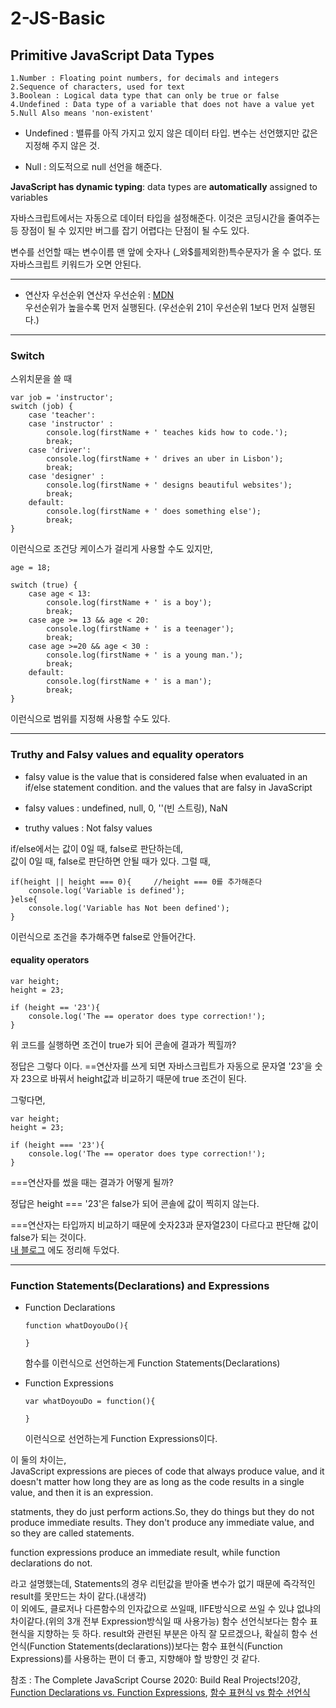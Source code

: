 2-JS-Basic
================

## Primitive JavaScript Data Types
    1.Number : Floating point numbers, for decimals and integers
    2.Sequence of characters, used for text
    3.Boolean : Logical data type that can only be true or false
    4.Undefined : Data type of a variable that does not have a value yet
    5.Null Also means 'non-existent'

* Undefined : 밸류를 아직 가지고 있지 않은 데이터 타입. 변수는 선언했지만 값은 지정해 주지 않은 것.

* Null : 의도적으로 null 선언을 해준다.

**JavaScript has dynamic typing**: data types are **automatically** assigned to variables


자바스크립트에서는 자동으로 데이터 타입을 설정해준다. 이것은 코딩시간을 줄여주는 등 장점이 될 수 있지만 버그를 잡기 어렵다는 단점이 될 수도 있다.



변수를 선언할 때는 변수이름 맨 앞에 숫자나 (_와$를제외한)특수문자가 올 수 없다.  또 자바스크립트 키워드가 오면 안된다. 

------------------------
* 연산자 우선순위
연산자 우선순위 : [MDN](https://developer.mozilla.org/ko/docs/Web/JavaScript/Reference/Operators/%EC%97%B0%EC%82%B0%EC%9E%90_%EC%9A%B0%EC%84%A0%EC%88%9C%EC%9C%84)   
우선순위가 높을수록 먼저 실행된다. (우선순위 21이 우선순위 1보다 먼저 실행된다.)

--------------------------------
### Switch
스위치문을 쓸 때 
```
var job = 'instructor';
switch (job) {
    case 'teacher':
    case 'instructor' : 
        console.log(firstName + ' teaches kids how to code.');
        break;
    case 'driver':
        console.log(firstName + ' drives an uber in Lisbon'); 
        break;
    case 'designer' : 
        console.log(firstName + ' designs beautiful websites');
        break;
    default:
        console.log(firstName + ' does something else');
        break;
}
```
이런식으로 조건당 케이스가 걸리게 사용할 수도 있지만, 
```
age = 18;

switch (true) {
    case age < 13:
        console.log(firstName + ' is a boy');
        break;
    case age >= 13 && age < 20:
        console.log(firstName + ' is a teenager');
        break;
    case age >=20 && age < 30 : 
        console.log(firstName + ' is a young man.');
        break;
    default:
        console.log(firstName + ' is a man');
        break;
}
```
이런식으로 범위를 지정해 사용할 수도 있다.

----------------------------------------
### Truthy and Falsy values and equality operators

* falsy value is the value that is considered false when evaluated in an if/else statement condition. and the values that are falsy in JavaScript

* falsy values : undefined, null, 0, ''(빈 스트링), NaN
* truthy values : Not falsy values

if/else에서는 값이 0일 때, false로 판단하는데,     
값이 0일 때, false로 판단하면 안될 때가 있다. 그럴 때,
```
if(height || height === 0){     //height === 0를 추가해준다
    console.log('Variable is defined');
}else{
    console.log('Variable has Not been defined');
}
```
이런식으로 조건을 추가해주면 false로 안들어간다.

#### equality operators
```
var height;
height = 23;

if (height == '23'){
    console.log('The == operator does type correction!'); 
}
```
위 코드를 실행하면 조건이 true가 되어 콘솔에 결과가 찍힐까?      

정답은 그렇다 이다. ==연산자를 쓰게 되면 자바스크립트가 자동으로 문자열 '23'을 숫자 23으로 바꿔서 height값과 비교하기 때문에 true 조건이 된다.     

그렇다면,
```
var height;
height = 23;

if (height === '23'){
    console.log('The == operator does type correction!'); 
}
```
 ===연산자를 썼을 때는 결과가 어떻게 될까?

정답은 height === '23'은 false가 되어 콘솔에 값이 찍히지 않는다.

===연산자는 타입까지 비교하기 때문에 숫자23과 문자열23이 다르다고 판단해 값이 false가 되는 것이다.    
[내 블로그](https://xhwogusxh.tistory.com/46?category=868400) 에도 정리해 두었다.

-----------------------

### Function Statements(Declarations) and Expressions

* Function Declarations     
    ```
    function whatDoyouDo(){

    }
    ```
    함수를 이런식으로 선언하는게 Function Statements(Declarations)

* Function Expressions
    ```
    var whatDoyouDo = function(){

    }
    ```
    이런식으로 선언하는게 Function Expressions이다.    

이 둘의 차이는,        
JavaScript expressions are pieces of code that always produce value, and it doesn't matter how long they are as long as the code results in a single value, and then it is an expression.

statments, they do just perform actions.So, they do things but they do not produce immediate results. They don't produce any immediate value, and so they are called statements.

function expressions produce an immediate result, while function declarations do not.


라고 설명했는데, Statements의 경우 리턴값을 받아줄 변수가 없기 때문에 즉각적인 result를 못만드는 차이 같다.(내생각)    
이 외에도, 클로저나 다른함수의 인자값으로 쓰일때, IIFE방식으로 쓰일 수 있냐 없냐의 차이같다.(위의 3개 전부 Expression방식일 때 사용가능)
함수 선언식보다는 함수 표현식을 지향하는 듯 하다. result와 관련된 부분은 아직 잘 모르겠으나, 확실히 함수 선언식(Function Statements(declarations))보다는 함수 표현식(Function Expressions)를 사용하는 편이 더 좋고, 지향해야 할 방향인 것 같다.     

참조 : 
The Complete JavaScript Course 2020: Build Real Projects!20강, [Function Declarations vs. Function Expressions](https://medium.com/@mandeep1012/function-declarations-vs-function-expressions-b43646042052), [함수 표현식 vs 함수 선언식](https://joshua1988.github.io/web-development/javascript/function-expressions-vs-declarations/#%ED%95%A8%EC%88%98-%EC%84%A0%EC%96%B8%EC%8B%9D%EA%B3%BC-%ED%91%9C%ED%98%84%EC%8B%9D%EC%9D%98-%EC%B0%A8%EC%9D%B4%EC%A0%90)
